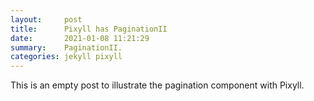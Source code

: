```yaml
---
layout:     post
title:      Pixyll has PaginationII
date:       2021-01-08 11:21:29
summary:    PaginationII.
categories: jekyll pixyll
---
```


This is an empty post to illustrate the pagination component with Pixyll.
